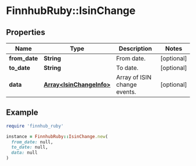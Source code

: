 # FinnhubRuby::IsinChange

## Properties

| Name | Type | Description | Notes |
| ---- | ---- | ----------- | ----- |
| **from_date** | **String** | From date. | [optional] |
| **to_date** | **String** | To date. | [optional] |
| **data** | [**Array&lt;IsinChangeInfo&gt;**](IsinChangeInfo.md) | Array of ISIN change events. | [optional] |

## Example

```ruby
require 'finnhub_ruby'

instance = FinnhubRuby::IsinChange.new(
  from_date: null,
  to_date: null,
  data: null
)
```

